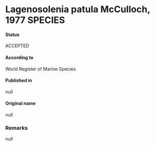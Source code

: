 Lagenosolenia patula McCulloch, 1977 SPECIES
=======

#### Status
ACCEPTED

#### According to
World Register of Marine Species

#### Published in
null

#### Original name
null

### Remarks
null
